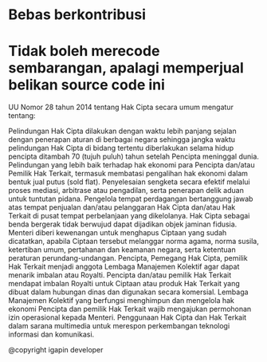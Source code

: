 # Bebas berkontribusi

# Tidak boleh merecode sembarangan, apalagi memperjual belikan source code ini

UU Nomor 28 tahun 2014 tentang Hak Cipta secara umum mengatur tentang:

Pelindungan Hak Cipta dilakukan dengan waktu lebih panjang sejalan dengan penerapan aturan di berbagai negara sehingga jangka waktu pelindungan Hak Cipta di bidang tertentu diberlakukan selama hidup pencipta ditambah 70 (tujuh puluh) tahun setelah Pencipta meninggal dunia.
Pelindungan yang lebih baik terhadap hak ekonomi para Pencipta dan/atau Pemilik Hak Terkait, termasuk membatasi pengalihan hak ekonomi dalam bentuk jual putus (sold flat).
Penyelesaian sengketa secara efektif melalui proses mediasi, arbitrase atau pengadilan, serta penerapan delik aduan untuk tuntutan pidana.
Pengelola tempat perdagangan bertanggung jawab atas tempat penjualan dan/atau pelanggaran Hak Cipta dan/atau Hak Terkait di pusat tempat perbelanjaan yang dikelolanya.
Hak Cipta sebagai benda bergerak tidak berwujud dapat dijadikan objek jaminan fidusia.
Menteri diberi kewenangan untuk menghapus Ciptaan yang sudah dicatatkan, apabila Ciptaan tersebut melanggar norma agama, norma susila, ketertiban umum, pertahanan dan keamanan negara, serta ketentuan peraturan perundang-undangan.
Pencipta, Pemegang Hak Cipta, pemilik Hak Terkait menjadi anggota Lembaga Manajemen Kolektif agar dapat menarik imbalan atau Royalti.
Pencipta dan/atau pemilik Hak Terkait mendapat imbalan Royalti untuk Ciptaan atau produk Hak Terkait yang dibuat dalam hubungan dinas dan digunakan secara komersial.
Lembaga Manajemen Kolektif yang berfungsi menghimpun dan mengelola hak ekonomi Pencipta dan pemilik Hak Terkait wajib mengajukan permohonan izin operasional kepada Menteri.
Penggunaan Hak Cipta dan Hak Terkait dalam sarana multimedia untuk merespon perkembangan teknologi informasi dan komunikasi.

@copyright igapin developer
